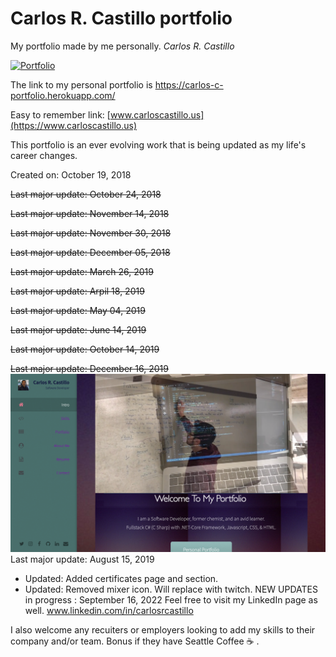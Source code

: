 # Carlos R. Castillo portfolio
My portfolio made by me personally.  *Carlos R. Castillo*

[![Portfolio](https://img.shields.io/badge/Resume-PDF-brightgreen.svg)](https://carlos-c-portfolio.herokuapp.com/)

The link to my personal portfolio is https://carlos-c-portfolio.herokuapp.com/

Easy to remember link: [www.carloscastillo.us](https://www.carloscastillo.us)

This portfolio is an ever evolving work that is being updated as my life's career changes.

Created on: October 19, 2018

~~Last major update: October 24, 2018~~

~~Last major update: November 14, 2018~~

~~Last major update: November 30, 2018~~

~~Last major update: December 05, 2018~~

~~Last major update: March 26, 2019~~

~~Last major update: Arpil 18, 2019~~<br>

~~Last major update: May 04, 2019~~<br>

~~Last major update: June 14, 2019~~<br>

~~Last major update: October 14, 2019~~<br>

~~Last major update: December 16, 2019~~<br>
![](images/ScreenShotPortfolio.png?raw=true)
Last major update: August 15, 2019
- Updated:  Added certificates page and section.
- Updated:  Removed mixer icon.  Will replace with twitch. 
NEW UPDATES in progress : September 16, 2022
Feel free to visit my LinkedIn page as well.
www.linkedin.com/in/carlosrcastillo

I also welcome any recuiters or employers looking to add my skills to their company and/or team.
Bonus if they have Seattle Coffee :coffee: .
